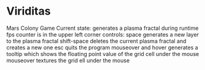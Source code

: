 # Viriditas
Mars Colony Game
Current state:
generates a plasma fractal during runtime
fps counter is in the upper left corner
controls:
space generates a new layer to the plasma fractal
shift-space deletes the current plasma fractal and creates a new one
esc quits the program
mouseover and hover generates a tooltip which shows the floating point value of the grid cell under the mouse
mouseover textures the grid ell under the mouse
